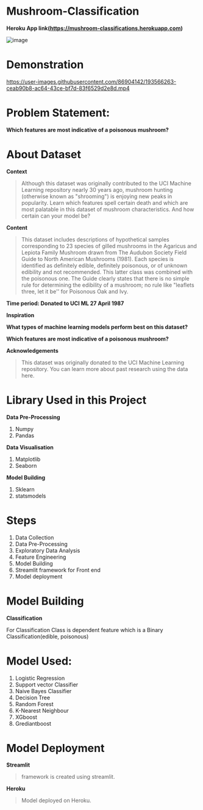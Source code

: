 # Mushroom-Classification

**Heroku App link(https://mushroom-classifications.herokuapp.com)**

![image](https://user-images.githubusercontent.com/86904142/193563806-82835c47-b270-4d59-8454-c86f36fbe520.png)

# Demonstration

https://user-images.githubusercontent.com/86904142/193566263-ceab90b8-ac64-43ce-bf7d-83f6529d2e8d.mp4

# Problem Statement:
**Which features are most indicative of a poisonous mushroom?**

# About Dataset

**Context**
> Although this dataset was originally contributed to the UCI Machine Learning repository nearly 30 years ago, mushroom hunting (otherwise known as "shrooming") is enjoying new peaks in popularity. Learn which features spell certain death and which are most palatable in this dataset of mushroom characteristics. And how certain can your model be?

**Content**
> This dataset includes descriptions of hypothetical samples corresponding to 23 species of gilled mushrooms in the Agaricus and Lepiota Family Mushroom drawn from The Audubon Society Field Guide to North American Mushrooms (1981). Each species is identified as definitely edible, definitely poisonous, or of unknown edibility and not recommended. This latter class was combined with the poisonous one. The Guide clearly states that there is no simple rule for determining the edibility of a mushroom; no rule like "leaflets three, let it be'' for Poisonous Oak and Ivy.

**Time period: Donated to UCI ML 27 April 1987**

**Inspiration**

**What types of machine learning models perform best on this dataset?**

**Which features are most indicative of a poisonous mushroom?**

**Acknowledgements**

> This dataset was originally donated to the UCI Machine Learning repository. You can learn more about past research using the data here.

# Library Used in this Project

**Data Pre-Processing**
 1. Numpy
 2. Pandas

**Data Visualisation**

 1. Matplotlib
 2. Seaborn


**Model Building**
 1. Sklearn
 2. statsmodels

# Steps
 1. Data Collection
 2. Data Pre-Processing
 3. Exploratory Data Analysis
 4. Feature Engineering
 5. Model Building
 6. Streamlit framework for Front end
 7. Model deployment


# Model Building

**Classification**

For Classification Class is dependent feature which is a Binary Classification(edible, poisonous)

# Model Used:
 1. Logistic Regression
 2. Support vector Classifier
 3. Naive Bayes Classifier
 4. Decision Tree
 5. Random Forest
 6. K-Nearest Neighbour
 7. XGboost
 8. Grediantboost

# Model Deployment

**Streamlit**
> framework is created using streamlit.

**Heroku**
> Model deployed on Heroku.













